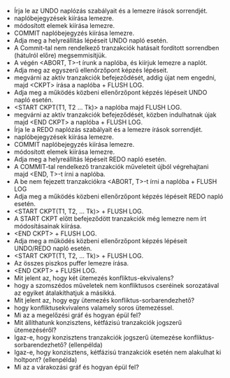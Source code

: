 - Írja le az UNDO naplózás szabályait és a lemezre írások sorrendjét.
 - naplóbejegyzések kiírása lemezre.
 - módosított elemek kiírása lemezre.
 - COMMIT naplóbejegyzés kiírása lemezre.
- Adja meg a helyreállítás lépéseit UNDO napló esetén.
 - A Commit-tal nem rendelkező tranzakciók hatásait fordított sorrendben (hátulról előre) megsemmisítjük.
 - A végén \<ABORT, T\>-t írunk a naplóba, és kiírjuk lemezre a naplót.
- Adja meg az egyszerű ellenőrzőpont képzés lépéseit.
 - megvárni az aktív tranzakciók befejeződését, addig újat nem engedni, 
  majd \<CKPT\> írása a naplóba + FLUSH LOG.
- Adja meg a működés közbeni ellenőrzőpont képzés lépéseit UNDO napló esetén.
 - \<START CKPT(T1, T2 ... Tk)\> a naplóba majd FLUSH LOG.
 - megvárni az aktív tranzakciók befejeződését, közben indulhatnak újak
  majd \<END CKPT\> a naplóba + FLUSH LOG.
- Írja le a REDO naplózás szabályait és a lemezre írások sorrendjét.
 - naplóbejegyzések kiírása lemezre.
 - COMMIT naplóbejegyzés kiírása lemezre.
 - módosított elemek kiírása lemezre.
- Adja meg a helyreállítás lépéseit REDO napló esetén.
 - A COMMIT-tal rendelkező tranzakciók műveleteit újból végrehajtani majd \<END, T\>-t írni a naplóba.
 - A be nem fejezett tranzakciókra \<ABORT, T\>-t írni a naplóba + FLUSH LOG
- Adja meg a működés közbeni ellenőrzőpont képzés lépéseit REDO napló esetén.
 - \<START CKPT(T1, T2, ... Tk)\> + FLUSH LOG.
 - A START CKPT előtt befejeződött tranzakciók még lemezre nem írt módosításainak kiírása.
 - \<END CKPT\> + FLUSH LOG.
- Adja meg a működés közbeni ellenőrzőpont képzés lépéseit UNDO/REDO napló esetén.
 - \<START CKPT(T1, T2, ... Tk)\> + FLUSH LOG.
 - Az összes piszkos puffer lemezre írása.
 - \<END CKPT\> + FLUSH LOG.
- Mit jelent az, hogy két ütemezés konfliktus-ekvivalens?
 - hogy a szomszédos műveletek nem konfliktusos cseréinek sorozatával az egyiket átalakíthatjuk a másikká.
- Mit jelent az, hogy egy ütemezés konfliktus-sorbarendezhető?
 - hogy konfliktusekvivalens valamely soros ütemezéssel.
- Mi az a megelőzési gráf és hogyan épül fel?
- Mit állíthatunk konzisztens, kétfázisú tranzakciók jogszerű ütemezéséről?
- Igaz-e, hogy konzisztens tranzakciók jogszerű ütemezése konfliktus-sorbarendezhető? (ellenpélda)
- Igaz-e, hogy konzisztens, kétfázisú tranzakciók esetén nem alakulhat ki holtpont? (ellenpélda)
- Mi az a várakozási gráf és hogyan épül fel?
